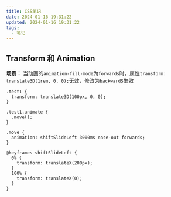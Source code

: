 ```yaml
---
title: CSS笔记
date: 2024-01-16 19:31:22
updated: 2024-01-16 19:31:22
tags:
  - 笔记
---
```

## Transform 和 Animation
**场景：**
当动画的`animation-fill-mode`为`forwards`时，属性`transform: translate3D(1rem, 0, 0);`无效，修改为`backwardS`生效
```less
.test1 {
  transform: translate3D(100px, 0, 0);
}

.test1.animate {
  .move();
}

.move {
  animation: shiftSlideLeft 3000ms ease-out forwards;
}

@keyframes shiftSlideLeft {
  0% {
    transform: translateX(200px);
  }
  100% {
    transform: translateX(0);
  }
}
```